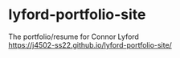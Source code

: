 # lyford-portfolio-site
The portfolio/resume for Connor Lyford
<br>
https://j4502-ss22.github.io/lyford-portfolio-site/
